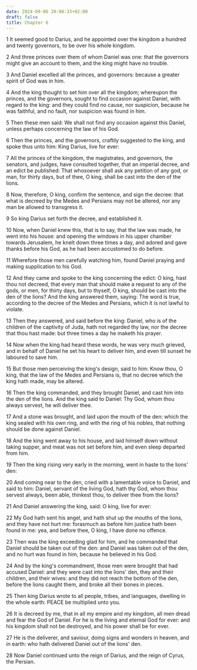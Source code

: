 ```yaml
---
date: 2024-09-06 20:00:33+02:00
draft: false
title: Chapter 6
---
```




1 It seemed good to Darius, and he appointed over the kingdom a hundred and twenty governors, to be over his whole kingdom.

2 And three princes over them of whom Daniel was one: that the governors might give an account to them, and the king might have no trouble.

3 And Daniel excelled all the princes, and governors: because a greater spirit of God was in him.

4 And the king thought to set him over all the kingdom; whereupon the princes, and the governors, sought to find occasion against Daniel, with regard to the king: and they could find no cause, nor suspicion, because he was faithful, and no fault, nor suspicion was found in him.

5 Then these men said: We shall not find any occasion against this Daniel, unless perhaps concerning the law of his God.

6 Then the princes, and the governors, craftily suggested to the king, and spoke thus unto him: King Darius, live for ever:

7 All the princes of the kingdom, the magistrates, and governors, the senators, and judges, have consulted together, that an imperial decree, and an edict be published: That whosoever shall ask any petition of any god, or man, for thirty days, but of thee, O king, shall be cast into the den of the lions.

8 Now, therefore, O king, confirm the sentence, and sign the decree: that what is decreed by the Medes and Persians may not be altered, nor any man be allowed to transgress it.

9 So king Darius set forth the decree, and established it.

10 Now, when Daniel knew this, that is to say, that the law was made, he went into his house: and opening the windows in his upper chamber towards Jerusalem, he knelt down three times a day, and adored and gave thanks before his God, as he had been accustomed to do before.

11 Wherefore those men carefully watching him, found Daniel praying and making supplication to his God.

12 And they came and spoke to the king concerning the edict: O king, hast thou not decreed, that every man that should make a request to any of the gods, or men, for thirty days, but to thyself, O king, should be cast into the den of the lions? And the king answered them, saying: The word is true, according to the decree of the Medes and Persians, which it is not lawful to violate.

13 Then they answered, and said before the king: Daniel, who is of the children of the captivity of Juda, hath not regarded thy law, nor the decree that thou hast made: but three times a day he maketh his prayer.

14 Now when the king had heard these words, he was very much grieved, and in behalf of Daniel he set his heart to deliver him, and even till sunset he laboured to save him.

15 But those men perceiving the king's design, said to him: Know thou, O king, that the law of the Medes and Persians is, that no decree which the king hath made, may be altered.

16 Then the king commanded, and they brought Daniel, and cast him into the den of the lions. And the king said to Daniel: Thy God, whom thou always servest, he will deliver thee.

17 And a stone was brought, and laid upon the mouth of the den: which the king sealed with his own ring, and with the ring of his nobles, that nothing should be done against Daniel.

18 And the king went away to his house, and laid himself down without taking supper, and meat was not set before him, and even sleep departed from him.

19 Then the king rising very early in the morning, went in haste to the lions' den:

20 And coming near to the den, cried with a lamentable voice to Daniel, and said to him: Daniel, servant of the living God, hath thy God, whom thou servest always, been able, thinkest thou, to deliver thee from the lions?

21 And Daniel answering the king, said: O king, live for ever:

22 My God hath sent his angel, and hath shut up the mouths of the lions, and they have not hurt me: forasmuch as before him justice hath been found in me: yea, and before thee, O king, I have done no offence.

23 Then was the king exceeding glad for him, and he commanded that Daniel should be taken out of the den: and Daniel was taken out of the den, and no hurt was found in him, because he believed in his God.

24 And by the king's commandment, those men were brought that had accused Daniel: and they were cast into the lions' den, they and their children, and their wives: and they did not reach the bottom of the den, before the lions caught them, and broke all their bones in pieces.

25 Then king Darius wrote to all people, tribes, and languages, dwelling in the whole earth: PEACE be multiplied unto you.

26 It is decreed by me, that in all my empire and my kingdom, all men dread and fear the God of Daniel. For he is the living and eternal God for ever: and his kingdom shall not be destroyed, and his power shall be for ever.

27 He is the deliverer, and saviour, doing signs and wonders in heaven, and in earth: who hath delivered Daniel out of the lions' den.

28 Now Daniel continued unto the reign of Darius, and the reign of Cyrus, the Persian.

